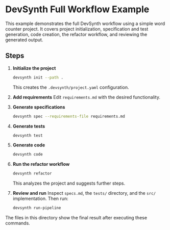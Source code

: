 # DevSynth Full Workflow Example

This example demonstrates the full DevSynth workflow using a simple word counter project. It covers project initialization, specification and test generation, code creation, the refactor workflow, and reviewing the generated output.

## Steps

1. **Initialize the project**
   ```bash
   devsynth init --path .
   ```
   This creates the `.devsynth/project.yaml` configuration.

2. **Add requirements**
   Edit `requirements.md` with the desired functionality.

3. **Generate specifications**
   ```bash
   devsynth spec --requirements-file requirements.md
   ```

4. **Generate tests**
   ```bash
   devsynth test
   ```

5. **Generate code**
   ```bash
   devsynth code
   ```

6. **Run the refactor workflow**
   ```bash
   devsynth refactor
   ```
   This analyzes the project and suggests further steps.

7. **Review and run**
   Inspect `specs.md`, the `tests/` directory, and the `src/` implementation. Then run:
   ```bash
   devsynth run-pipeline
   ```

The files in this directory show the final result after executing these commands.

